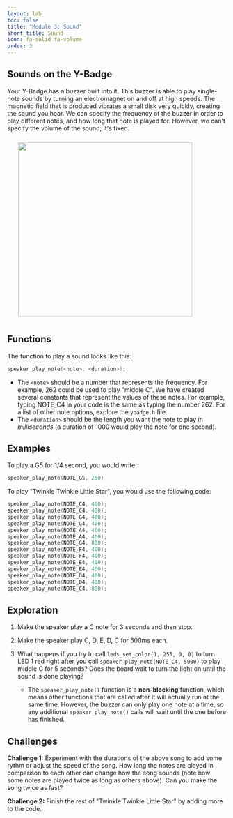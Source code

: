 ```yaml
---
layout: lab
toc: false
title: "Module 3: Sound"
short_title: Sound
icon: fa-solid fa-volume
order: 3
---
```


## Sounds on the Y-Badge

Your Y-Badge has a buzzer built into it. This buzzer is able to play single-note sounds by turning an electromagnet on and off at high speeds. The magnetic field that is produced vibrates a small disk very quickly, creating the sound you hear. We can specify the frequency of the buzzer in order to play different notes, and how long that note is played for. However, we can't specify the volume of the sound; it's fixed.

<img src="{% link media/buzzer.png %}" width="400" hspace="5%" vspace="10px">

## Functions

The function to play a sound looks like this:
```c
speaker_play_note(<note>, <duration>);
```

* The `<note>` should be a number that represents the frequency. For example, 262 could be used to play "middle C". We have created several constants that represent the values of these notes. For example, typing NOTE_C4 in your code is the same as typing the number 262. For a list of other note options, explore the `ybadge.h` file.
* The `<duration>` should be the length you want the note to play in _milliseconds_ (a duration of 1000 would play the note for one second).

## Examples
To play a G5 for 1/4 second, you would write:

```c
speaker_play_note(NOTE_G5, 250)
```

To play "Twinkle Twinkle Little Star", you would use the following code:

```c
speaker_play_note(NOTE_C4, 400);
speaker_play_note(NOTE_C4, 400);
speaker_play_note(NOTE_G4, 400);
speaker_play_note(NOTE_G4, 400);
speaker_play_note(NOTE_A4, 400);
speaker_play_note(NOTE_A4, 400);
speaker_play_note(NOTE_G4, 800);
speaker_play_note(NOTE_F4, 400);
speaker_play_note(NOTE_F4, 400);
speaker_play_note(NOTE_E4, 400);
speaker_play_note(NOTE_E4, 400);
speaker_play_note(NOTE_D4, 400);
speaker_play_note(NOTE_D4, 400);
speaker_play_note(NOTE_C4, 800);
```


## Exploration

1. Make the speaker play a C note for 3 seconds and then stop. 

1. Make the speaker play C, D, E, D, C for 500ms each.

1. What happens if you try to call `leds_set_color(1, 255, 0, 0)` to turn LED 1 red right after you call `speaker_play_note(NOTE_C4, 5000)` to play middle C for 5 seconds? Does the board wait to turn the light on until the sound is done playing? 

    * The `speaker_play_note()` function is a **non-blocking** function, which means other functions that are called after it will actually run at the same time. However, the buzzer can only play one note at a time, so any additional `speaker_play_note()` calls will wait until the one before has finished.

## Challenges

**Challenge 1:** Experiment with the durations of the above song to add some rythm or adjust the speed of the song. How long the notes are played in comparison to each other can change how the song sounds (note how some notes are played twice as long as others above). Can you make the song twice as fast?

**Challenge 2:** Finish the rest of "Twinkle Twinkle Little Star" by adding more to the code.